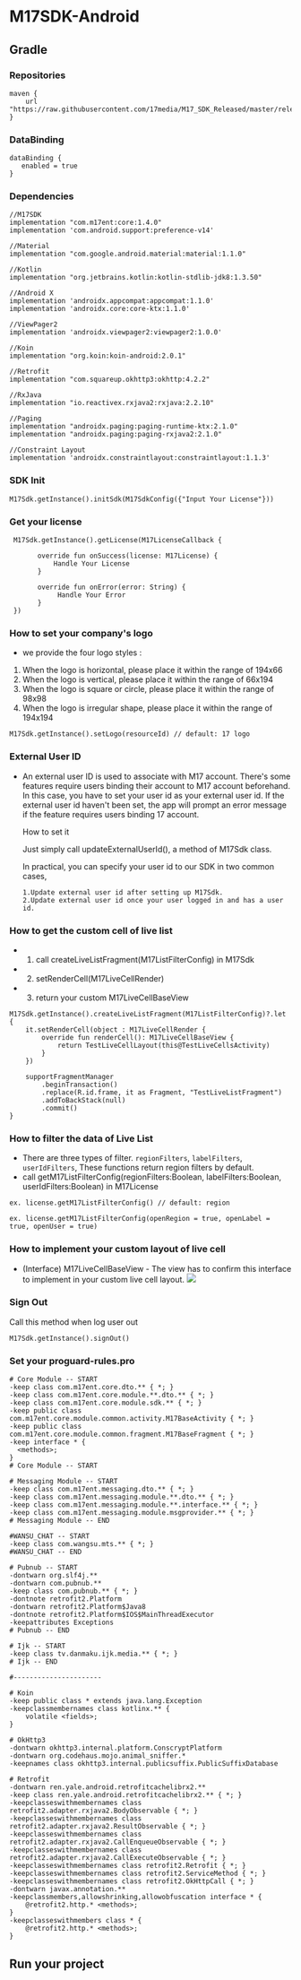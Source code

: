 # M17SDK-Android

## Gradle
### Repositories
```
maven {
    url "https://raw.githubusercontent.com/17media/M17_SDK_Released/master/releases"
}
```

### DataBinding
```
dataBinding {
   enabled = true
}
```

### Dependencies
```
//M17SDK
implementation "com.m17ent:core:1.4.0"
implementation 'com.android.support:preference-v14'

//Material
implementation "com.google.android.material:material:1.1.0"
    
//Kotlin
implementation "org.jetbrains.kotlin:kotlin-stdlib-jdk8:1.3.50"

//Android X
implementation 'androidx.appcompat:appcompat:1.1.0'
implementation 'androidx.core:core-ktx:1.1.0'

//ViewPager2
implementation 'androidx.viewpager2:viewpager2:1.0.0'

//Koin
implementation "org.koin:koin-android:2.0.1"

//Retrofit
implementation "com.squareup.okhttp3:okhttp:4.2.2"

//RxJava
implementation "io.reactivex.rxjava2:rxjava:2.2.10"

//Paging
implementation "androidx.paging:paging-runtime-ktx:2.1.0"
implementation "androidx.paging:paging-rxjava2:2.1.0"

//Constraint Layout
implementation 'androidx.constraintlayout:constraintlayout:1.1.3'
```

### SDK Init
```
M17Sdk.getInstance().initSdk(M17SdkConfig({"Input Your License"}))
```

### Get your license
```  
 M17Sdk.getInstance().getLicense(M17LicenseCallback {

       override fun onSuccess(license: M17License) {
           Handle Your License
       }
    
       override fun onError(error: String) {
            Handle Your Error
       }
 })
``` 

### How to set your company's logo
 - we provide the four logo styles :
  1. When the logo is horizontal, please place it within the range of 194x66
  2. When the logo is vertical, please place it within the range of 66x194
  3. When the logo is square or circle, please place it within the range of 98x98
  4. When the logo is irregular shape, please place it within the range of 194x194
```
M17Sdk.getInstance().setLogo(resourceId) // default: 17 logo
```

### External User ID
 - An external user ID is used to associate with M17 account. There's some features require users binding their account to M17 account beforehand. In this case, you have to set your user id as your external user id. If the external user id haven't been set, the app will prompt an error message if the feature requires users binding 17 account.

    How to set it

    Just simply call updateExternalUserId(), a method of M17Sdk class.

    In practical, you can specify your user id to our SDK in two common cases,

       1.Update external user id after setting up M17Sdk.
       2.Update external user id once your user logged in and has a user id.

### How to get the custom cell of live list 
 - 1. call createLiveListFragment(M17ListFilterConfig) in M17Sdk
 - 2. setRenderCell(M17LiveCellRender)
 - 3. return your custom M17LiveCellBaseView
 ``` 
 M17Sdk.getInstance().createLiveListFragment(M17ListFilterConfig)?.let {
     it.setRenderCell(object : M17LiveCellRender {
         override fun renderCell(): M17LiveCellBaseView {
             return TestLiveCellLayout(this@TestLiveCellsActivity)
         }
     })

     supportFragmentManager
         .beginTransaction()
         .replace(R.id.frame, it as Fragment, "TestLiveListFragment")
         .addToBackStack(null)
         .commit()
 }
 ``` 

### How to filter the data of Live List
 - There are three types of filter. `regionFilters`, `labelFilters`, `userIdFilters`, These functions return region filters by default.
 - call getM17ListFilterConfig(regionFilters:Boolean, labelFilters:Boolean, userIdFilters:Boolean) in M17License
```
ex. license.getM17ListFilterConfig() // default: region
        
ex. license.getM17ListFilterConfig(openRegion = true, openLabel = true, openUser = true)

```

### How to implement your custom layout of live cell
 - (Interface) M17LiveCellBaseView - The view has to confirm this interface to implement in your custom live cell layout.
![](website/LiveCellBaseView.png)


### Sign Out

Call this method when log user out
``` 
M17Sdk.getInstance().signOut()
``` 

### Set your proguard-rules.pro
```
# Core Module -- START
-keep class com.m17ent.core.dto.** { *; }
-keep class com.m17ent.core.module.**.dto.** { *; }
-keep class com.m17ent.core.module.sdk.** { *; }
-keep public class com.m17ent.core.module.common.activity.M17BaseActivity { *; }
-keep public class com.m17ent.core.module.common.fragment.M17BaseFragment { *; }
-keep interface * {
  <methods>;
}
# Core Module -- START

# Messaging Module -- START
-keep class com.m17ent.messaging.dto.** { *; }
-keep class com.m17ent.messaging.module.**.dto.** { *; }
-keep class com.m17ent.messaging.module.**.interface.** { *; }
-keep class com.m17ent.messaging.module.msgprovider.** { *; }
# Messaging Module -- END

#WANSU_CHAT -- START
-keep class com.wangsu.mts.** { *; }
#WANSU_CHAT -- END

# Pubnub -- START
-dontwarn org.slf4j.**
-dontwarn com.pubnub.**
-keep class com.pubnub.** { *; }
-dontnote retrofit2.Platform
-dontwarn retrofit2.Platform$Java8
-dontnote retrofit2.Platform$IOS$MainThreadExecutor
-keepattributes Exceptions
# Pubnub -- END

# Ijk -- START
-keep class tv.danmaku.ijk.media.** { *; }
# Ijk -- END

#----------------------

# Koin
-keep public class * extends java.lang.Exception
-keepclassmembernames class kotlinx.** {
    volatile <fields>;
}

# OkHttp3
-dontwarn okhttp3.internal.platform.ConscryptPlatform
-dontwarn org.codehaus.mojo.animal_sniffer.*
-keepnames class okhttp3.internal.publicsuffix.PublicSuffixDatabase

# Retrofit
-dontwarn ren.yale.android.retrofitcachelibrx2.**
-keep class ren.yale.android.retrofitcachelibrx2.** { *; }
-keepclasseswithmembernames class retrofit2.adapter.rxjava2.BodyObservable { *; }
-keepclasseswithmembernames class retrofit2.adapter.rxjava2.ResultObservable { *; }
-keepclasseswithmembernames class retrofit2.adapter.rxjava2.CallEnqueueObservable { *; }
-keepclasseswithmembernames class retrofit2.adapter.rxjava2.CallExecuteObservable { *; }
-keepclasseswithmembernames class retrofit2.Retrofit { *; }
-keepclasseswithmembernames class retrofit2.ServiceMethod { *; }
-keepclasseswithmembernames class retrofit2.OkHttpCall { *; }
-dontwarn javax.annotation.**
-keepclassmembers,allowshrinking,allowobfuscation interface * {
    @retrofit2.http.* <methods>;
}
-keepclasseswithmembers class * {
    @retrofit2.http.* <methods>;
}

```

## Run your project


